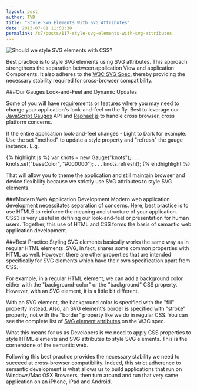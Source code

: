 ```yaml
---
layout: post
author: TVD
title: "Style SVG Elements With SVG Attributes"
date: 2013-07-01 11:58:38
permalink: /c7/posts/117-style-svg-elements-with-svg-attributes
---
```


<img src="http://techoctave.com/c7/static/designer-langauges-steampunk.jpg" alt="Should we style SVG elements with CSS?"/>

Best practice is to style SVG elements using SVG attributes. This approach strengthens the separation between application View and application Components. It also adheres to the [W3C SVG Spec][1], thereby providing the necessary stability required for cross-browser compatibility.

###Our Gauges Look-and-Feel and Dynamic Updates

Some of you will have requirements or features where you may need to change your application's look-and-feel on the fly. Best to leverage our [JavaScript Gauges][3] API and [Raphael.js][4] to handle cross browser, cross platform concerns.

If the entire application look-and-feel changes - Light to Dark for example. Use the set "method" to update a style property and "refresh" the gauge instance. E.g.

{% highlight js %}
var knots = new Gauge("knots");
. . .    
knots.set("baseColor", "#000000");
. . .
knots.refresh();
{% endhighlight %}

That will allow you to theme the application and still maintain browser and device flexibility because we strictly use SVG attributes to style SVG elements.

###Modern Web Application Development
Modern web application development necessitates separation of concerns. Here, best practice is to use HTML5 to reinforce the meaning and structure of your application. CSS3 is very useful in defining our look-and-feel or presentation for human users. Together, this use of HTML and CSS forms the basis of semantic web application development.

###Best Practice
Styling SVG elements basically works the same way as in regular HTML elements. SVG, in fact, shares some common properties with HTML as well. However, there are other properties that are intended specifically for SVG elements which have their own specification apart from CSS.

For example, in a regular HTML element, we can add a background color either with the "background-color" or the "background" CSS property. However, with an SVG element, it is a little bit different.

With an SVG element, the background color is specified with the "fill" property instead. Also, an SVG element's border is specified with "stroke" property, not with the "border" property like we do in regular CSS. You can see the complete list of [SVG element attributes][2] on the W3C spec.

What this means for us as Developers is we need to apply CSS properties to style HTML elements and SVG attributes to style SVG elements. This is the cornerstone of the semantic web.

Following this best practice provides the necessary stability we need to succeed at cross-browser compatibility. Indeed, this strict adherence to semantic development is what allows us to build applications that run on Windows/Mac OSX Browsers, then turn around and run that very same application on an iPhone, iPad and Android.




  [1]: http://www.w3.org/TR/SVG/
  [2]: http://www.w3.org/TR/SVG/propidx.html
  [3]: http://techoctave.com/gauges/
  [4]: http://raphaeljs.com/

